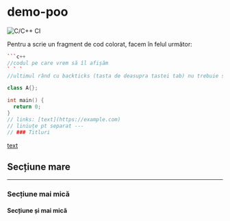 # demo-poo
![C/C++ CI](https://github.com/mcmarius/demo-poo/workflows/C/C++%20CI/badge.svg?branch=master)

Pentru a scrie un fragment de cod colorat, facem în felul următor:

```c++
```c++
//codul pe care vrem să îl afișăm
` ` `
//ultimul rând cu backticks (tasta de deasupra tastei tab) nu trebuie să aibă spații între backtics

class A{};

int main() {
  return 0;
}
// links: [text](https://example.com)
// liniuțe pt separat ---
// ### Titluri
```

[text](https://example.com)

## Secțiune mare
---
### Secțiune mai mică
#### Secțiune și mai mică




